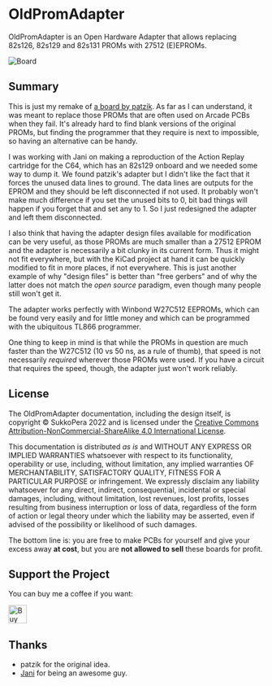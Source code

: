 # OldPromAdapter
OldPromAdapter is an Open Hardware Adapter that allows replacing 82s126, 82s129 and 82s131 PROMs with 27512 (E)EPROMs.

![Board](https://raw.githubusercontent.com/SukkoPera/OldPromAdapter/master/doc/render-top.png)

## Summary
This is just my remake of [a board by patzik](http://www.ukvac.com/forum/topic384396.html). As far as I can understand, it was meant to replace those PROMs that are often used on Arcade PCBs when they fail. It's already hard to find blank versions of the original PROMs, but finding the programmer that they require is next to impossible, so having an alternative can be handy.

I was working with Jani on making a reproduction of the Action Replay cartridge for the C64, which has an 82s129 onboard and we needed some way to dump it. We found patzik's adapter but I didn't like the fact that it forces the unused data lines to ground. The data lines are outputs for the EPROM and they should be left disconnected if not used. It probably won't make much difference if you set the unused bits to 0, bit bad things will happen if you forget that and set any to 1. So I just redesigned the adapter and left them disconnected.

I also think that having the adapter design files available for modification can be very useful, as those PROMs are much smaller than a 27512 EPROM and the adapter is necessarily a bit clunky in its current form. Thus it might not fit everywhere, but with the KiCad project at hand it can be quickly modified to fit in more places, if not everywhere. This is just another example of why "design files" is better than "free gerbers" and of why the latter does not match the *open source* paradigm, even though many people still won't get it.

The adapter works perfectly with Winbond W27C512 EEPROMs, which can be found very easily and for little money and which can be programmed with the ubiquitous TL866 programmer.

One thing to keep in mind is that while the PROMs in question are much faster than the W27C512 (10 vs 50 ns, as a rule of thumb), that speed is not necessarily *required* wherever those PROMs were used. If you have a circuit that requires the speed, though, the adapter just won't work reliably.

## License
The OldPromAdapter documentation, including the design itself, is copyright &copy; SukkoPera 2022 and is licensed under the [Creative Commons Attribution-NonCommercial-ShareAlike 4.0 International License](https://creativecommons.org/licenses/by-nc-sa/4.0/).

This documentation is distributed *as is* and WITHOUT ANY EXPRESS OR IMPLIED WARRANTIES whatsoever with respect to its functionality, operability or use, including, without limitation, any implied warranties OF MERCHANTABILITY, SATISFACTORY QUALITY, FITNESS FOR A PARTICULAR PURPOSE or infringement. We expressly disclaim any liability whatsoever for any direct, indirect, consequential, incidental or special damages, including, without limitation, lost revenues, lost profits, losses resulting from business interruption or loss of data, regardless of the form of action or legal theory under which the liability may be asserted, even if advised of the possibility or likelihood of such damages.

The bottom line is: you are free to make PCBs for yourself and give your excess away **at cost**, but you are **not allowed to sell** these boards for profit.

## Support the Project
You can buy me a coffee if you want:

<a href='https://ko-fi.com/L3L0U18L' target='_blank'><img height='36' style='border:0px;height:36px;' src='https://az743702.vo.msecnd.net/cdn/kofi2.png?v=2' border='0' alt='Buy Me a Coffee at ko-fi.com' /></a>

## Thanks
- patzik for the original idea.
- [Jani](http://blog.worldofjani.com) for being an awesome guy.
